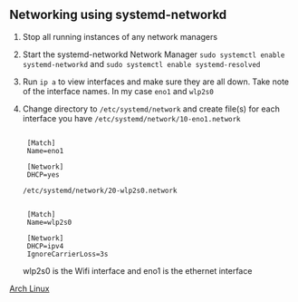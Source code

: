 
## Networking using systemd-networkd

1. Stop all running instances of any network managers
2. Start the systemd-networkd Network Manager `sudo systemctl enable systemd-networkd` and `sudo systemctl enable systemd-resolved`
3. Run `ip a` to view interfaces and make sure they are all down. Take note of the interface names. In my case `eno1` and `wlp2s0`
4. Change directory to `/etc/systemd/network` and create file(s) for each interface you have
   `/etc/systemd/network/10-eno1.network`
   ```
   
    [Match]
    Name=eno1

    [Network]
    DHCP=yes
   ```
   
   `/etc/systemd/network/20-wlp2s0.network`
   ```
   
    [Match]
    Name=wlp2s0

    [Network]
    DHCP=ipv4
    IgnoreCarrierLoss=3s
   ```   
   
   wlp2s0 is the Wifi interface and eno1 is the ethernet interface

[Arch Linux](Arch_Linux.md)


